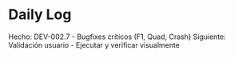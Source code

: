 ﻿# Daily Log

Hecho: DEV-002.7 - Bugfixes críticos (F1, Quad, Crash)
Siguiente: Validación usuario - Ejecutar y verificar visualmente


